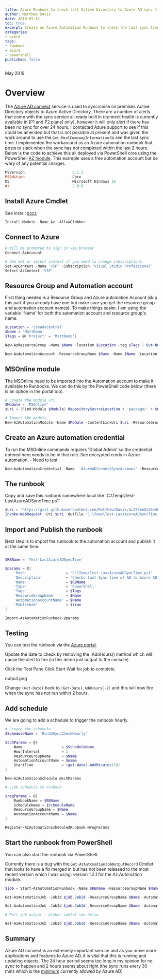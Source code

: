 ```yaml
---
title: Azure Runbook to check last Active Directory to Azure AD sync time
author: Matthew Davis
date: 2019-05-11
toc: true
excerpt: Create an Azure Automation Runbook to check the last sync time between Active Directory and Azure AD.
categories:
- azure
tags:
- runbook
- azure
- powershell
published: false
---
```


May 2019

# Overview

The [Azure AD connect] service is used to syncronise on premises Active Directory objects to Azure Active Directory. There are a number of alerts that come with the sync service all ready built in (connect health is currently available in [P1 and P2 plans] only), however it will only alert if there has been no sync for over 24 hours. I contacted Azure support to see if this could be amended but that is not possible at present and was given the work around to use the ``` Get-MsolCompanyInformation ``` to see the last sync time. I implemented the workaround as an Azure automation runbook that posts to slack when the sync has not completed within the last 2 hours.
Below is the code to achieve this all deployed via PowerShell core using the PowerShell [AZ module]. This example uses a free automation account but be wary of any potential charges.

```powershell
PSVersion                      6.1.3
PSEdition                      Core
OS                             Microsoft Windows 10
Az                             2.0.0
```

## Install Azure Cmdlet

See install [docs]

```powershell
Install-Module -Name Az -AllowClobber
```

## Connect to Azure

```powershell
# Will be prompted to sign in via browser
Connect-AzAccount

# Use set or select context if you need to change subscriptions.
Set-AzContext -Name 'VSP' -Subscription 'Visual Studio Professional'
Select-AzContext 'VSP'
```

## Resource Group and Automation account

First thing needed is a Resource Group and Azure automation Account (skip this part if you already have one but make sure you get the resource group and automation account names).
To make things easier, I am using the variable 'Name' for both the automation account and resource group's name.

```powershell
$Location = 'canadacentral'
$Name = 'MattDemo'
$Tags = @{'Project' = 'MattDemo'}

New-AzResourceGroup -Name $Name -location $Location -tag $Tags | Out-Null

New-AzAutomationAccount -ResourceGroupName $Name -Name $Name -Location $Location -Plan Free -Tags $Tags
```

## MSOnline module

The MSOnline need to be imported into the Automation account to make it available to Runbooks. We can do this by the PowerShell code below (there is an option in the portal too).

```powershell
# Create the module uri
$Module = 'MSOnline'
$uri = (Find-Module $Module).RepositorySourceLocation + 'package/' + $module

# Import the module
New-AzAutomationModule -Name $Module -ContentLinkUri $uri -ResourceGroupName $Name -AutomationAccountName $Name
```

## Create an Azure automation credential

To run the MSOnline commands requires 'Global Admin' so the credential entered here needs to be in that role. See encrypted creds in Azure automation. - Need to test

```powershell
New-AzAutomationCredential -Name  'AzureADConnectSyncAccount' -ResourceGroupName $Name -AutomationAccountName $Name -Value (Get-Credential)
```

## The runbook

<script src="https://gist.github.com/MatthewJDavis/ac373ee8c56446696981228aeb2d6c7f.js"></script>

Copy and save this runbook somewhere local like 'C:\Temp\Test-LastAzureADSyncTime.ps1'

```powershell
$uri = 'https://gist.githubusercontent.com/MatthewJDavis/ac373ee8c56446696981228aeb2d6c7f/raw/bae82a17f6140359171336b0f39b52336d5cbc05/Test-LastAzureADSyncTimeBasic.ps1'
Invoke-WebRequest -Uri $uri -OutFile 'C:\Temp\Test-LastAzureADSyncTime.ps1'
```

## Import and Publish the runbook

Next step is to import the runbook to the automation account and publish it at the same time.

```powershell

$RBName = 'Test-LastAzureADSyncTime'

$params = @{
    'Path'                  = 'C:\Temp\Test-LastAzureADSyncTime.ps1'
    'Description'           = 'Checks last Sync time of AD to Azure AD'
    'Name'                  = $RBName
    'Type'                  = 'PowerShell'
    'Tags'                  = $Tags
    'ResourceGroupName'     = $Name
    'AutomationAccountName' = $Name
    'Published'             = $true
}

Import-AzAutomationRunbook @params
```

## Testing

You can test the runbook via the [Azure portal].

Update the date to check by removing the .AddHours() method which will cause the alert to fire (in this demo just output to the console).

Click the Test Pane
Click Start
Wait for job to complete.

output.png

Change ```(Get-Date)``` back to ```(Get-Date).AddHours(-2)``` and this will now fire when the sync has not ran within 2 hours.

## Add schedule

We are going to add a schedule to trigger the runbook hourly.

```powershell
# Create the schedule
$ScheduleName = 'RunADSyncCheckHourly'

$schParams = @{
    Name                  = $ScheduleName
    HourInterval          = 1
    ResourceGroupName     = $Name
    AutomationAccountName = $name
    StartTime             = (get-date).AddMinutes(10)
}

New-AzAutomationSchedule @schParams

# Link schedule to runbook

$regParams = @{
    RunbookName = $RBName
    ScheduleName = $ScheduleName
    ResourceGroupName = $Name
    AutomationAccountName = $Name
}

Register-AzAutomationScheduledRunbook @regParams
```

## Start the runbook from PowerShell

You can also start the runbook via PowerShell.

Currently there is a bug with the ```Get-AzAutomationJobOutputRecord``` Cmdlet that looks to have a fix merged in but has not been released to the most recent version which I was using: version 1.2.1 for the Az.Automation module.

```powershell
$job = Start-AzAutomationRunbook -Name $RBName -ResourceGroupName $Name -AutomationAccountName $Name

Get-AzAutomationJob -JobId $job.JobId -ResourceGroupName $Name -AutomationAccountName $Name

Get-AzAutomationJob -JobId $job.JobId -ResourceGroupName $Name -AutomationAccountName $Name | Get-AzAutomationJobOutput

# Full job output - broken cmdlet see below

Get-AzAutomationJob -JobId $job.JobId -ResourceGroupName $Name -AutomationAccountName $Name | Get-AzAutomationJobOutputRecord

```

## Summary

Azure AD connect is an extremely important service and as you move more applications and features to Azure AD, it is vital that this is running and updating objects. The 24 hour period seems too long in my opinion for no sync to happen and 2 hours seems about right (the sync runs every 30 mins which is the [minimum] currently allowed by Azure AD)

[Azure AD Connect]: https://docs.microsoft.com/en-us/azure/active-directory/hybrid/whatis-azure-ad-connect
[P1 & P2]: https://azure.microsoft.com/en-ca/pricing/details/active-directory/
[AZ module]: https://docs.microsoft.com/en-us/powershell/azure/new-azureps-module-az?view=azps-2.0.0
[docs]: https://docs.microsoft.com/en-us/powershell/azure/install-az-ps?view=azps-2.0.0
[bug]: https://github.com/Azure/azure-powershell/issues/8600
[Azure portal]: https://portal.azure.com
[minimum]: https://docs.microsoft.com/en-us/azure/active-directory/hybrid/how-to-connect-sync-feature-scheduler#scheduler-configuration